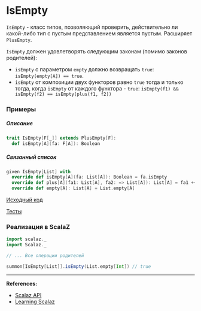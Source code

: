 # IsEmpty

`IsEmpty` - класс типов, позволяющий проверить, действительно ли какой-либо тип с пустым представлением является пустым.
Расширяет `PlusEmpty`.

`IsEmpty` должен удовлетворять следующим законам (помимо законов родителей): 
- `isEmpty` с параметром `empty` должно возвращать `true`: `isEmpty(empty[A]) == true`.
- `isEmpty` от композиции двух функторов равно `true` тогда и только тогда, когда `isEmpty` от каждого функтора - `true`: 
  `isEmpty(f1) && isEmpty(f2) == isEmpty(plus(f1, f2))`


### Примеры

##### Описание

```scala
trait IsEmpty[F[_]] extends PlusEmpty[F]:
  def isEmpty[A](fa: F[A]): Boolean
```

##### Связанный список

```scala
given IsEmpty[List] with
  override def isEmpty[A](fa: List[A]): Boolean = fa.isEmpty
  override def plus[A](fa1: List[A], fa2: => List[A]): List[A] = fa1 ++ fa2
  override def empty[A]: List[A] = List.empty[A]
```

[Исходный код](https://gitflic.ru/project/artemkorsakov/scalabook/blob?file=examples%2Fsrc%2Fmain%2Fscala%2Ftypeclass%2Fmonad%2FIsEmpty.scala&plain=1)

[Тесты](https://gitflic.ru/project/artemkorsakov/scalabook/blob?file=examples%2Fsrc%2Ftest%2Fscala%2Ftypeclass%2Fmonad%2FIsEmptySuite.scala)


### Реализация в ScalaZ

```scala
import scalaz._
import Scalaz._

// ... Все операции родителей

summon[IsEmpty[List]].isEmpty(List.empty[Int]) // true
```


---

**References:**
- [Scalaz API](https://javadoc.io/doc/org.scalaz/scalaz-core_3/7.3.6/scalaz/IsEmpty.html)
- [Learning Scalaz](http://eed3si9n.com/learning-scalaz/MonadPlus.html)
